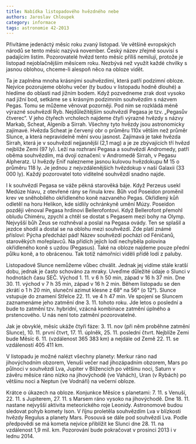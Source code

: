 ```yaml
---
title: Nabídka listopadového hvězdného nebe
authors: Jaroslav Chloupek
category: informace
tags: astronomie 42-2013
---
```


Přivítáme jedenáctý měsíc roku zvaný listopad. Ve většině evropských národů se tento měsíc nazývá november. Český název zřejmě souvisí s padajícím listím. Pozorovatelé hvězd tento měsíc příliš nemilují, protože je listopad nejoblačnějším měsícem roku. Nezbývá než využít každé chvilky s jasnou oblohou, chceme-li alespoň něco na obloze vidět. 

Ta je zaplněna mnoha krásnými souhvězdími, která patří podzimní obloze. Nejvíce pozorujeme oblohu večer (ty budou v listopadu hodně dlouhé) a hledíme do oblasti nad jižním bodem. Když pozvedneme zrak dost vysoko nad jižní bod, setkáme se s krásným podzimním souhvězdím s názvem Pegas. Tomu se můžeme věnovat pozorněji. Pod ním se rozkládá méně výrazné souhvězdí Ryb. Nejdůležitějším souhvězdí Pegasa je tzv. „Pegasův čtverec“. V jeho čtyřech vrcholech najdeme čtyři výrazné hvězdy s názvy Markab, Scheat, Algenib a Sirrah. Všechny tyto hvězdy jsou astronomicky zajímavé. Hvězda Scheat je červený obr o průměru 110x větším než průměr Slunce, a která nepravidelně mění svou jasnost. Zajímavá je také hvězda Sirrah, která je v souhvězdí nejjasnější (2,1 mag) a je ze zbývajících tří hvězd nejblíže Zemi (97 ly). Leží na rozhraní Pegasa a souhvězdí Andromedy, patří oběma souhvězdím, má dvojí označení: v Andromedě Sirrah, v Pegasu Alpheratz. U hvězdy Enif nalezneme jasnou kulovou hvězdokupu M 15 o průměru 118 ly. Je jednou z nejvzdálenějších hvězdokup v naší Galaxii (33 000 ly). Každý pozorovatel toto viditelné souhvězdí snadno najde. 

I k souhvězdí Pegasa se váže pěkná starověká báje. Když Perzeus usekl Medúze hlavu, z otevřené rány se řinula krev. Bůh vod Poseidon proměnil krev ve sněhobílého okřídleného koně nazvaného Pegas. Okřídlený kůň odletěl na horu Helikon, kde sídlily ochránkyně umění Múzy. Poseidon později věnoval Pegasa hrdinovi Bellerofontovi. Když Bellerofont přemohl obludu Chiméru, zpychl a chtěl se dostat s Pegasem mezi bohy na Olymp. Nejvyšší bůh Zeus se rozhněval a poslal na Pegasa ovády. Ten se splašil a jezdce shodil a dostal se na oblohu mezi souhvězdí. Zde platí známé přísloví: Pýcha předchází pád! Název souhvězdí pochází od Féničanů, starověkých mořeplavců. Na přídích jejich lodí nechyběla polovina okřídleného koně s uzdou (Pegasus). Také na obloze najdeme pouze přední půlku koně, a to obrácenou. Tak totiž námořníci viděli přídě lodí z paluby. 

Listopadové Slunce nemůžeme vůbec chválit. Jednak jej vidíme stále kratší dobu, jednak je často schováno za mraky. Uveďme důležité údaje o Slunci v hodnotách času SEČ. Východ 1. 11. v 6 h 50 min, západ v 16 h 37 min. Dne 30. 11. východ v 7 h 35 min, západ v 16 h 2 min. Během listopadu se den zkrátí o 1 h 20 min, sluneční azimut klesne z 68° na 56° (o 12°). Slunce vstupuje do znamení Střelce 22. 11. ve 4 h 47 min. Ve spojení se Sluncem zaznamenáme jeho zatmění dne 3. 11. tohoto roku. Jde letos o poslední a bude to zatmění tzv. hybridní, vzácná kombinace zatmění úplného a prstencového. U nás není toto zatmění pozorovatelné. 

Jak je obvyklé, měsíc ukáže čtyři fáze: 3. 11. nov (při něm proběhne zatmění Slunce), 10. 11. první čtvrt, 17. 11. úplněk, 25. 11. poslední čtvrt. Nejblíže Zemi bude Měsíc 6. 11. (vzdálenost 365 383 km) a nejdále od Země 22. 11. se vzdáleností 405 411 km. 

V listopadu je možné nalézt všechny planety: Merkur ráno nad jihovýchodním obzorem, Venuši večer nad jihozápadním obzorem, Mars po půlnoci v souhvězdí Lva, Jupiter v Blížencích po většinu noci, Saturn v závěru měsíce ráno nízko na jihovýchodě (ve Vahách), Uran (v Rybách) po většinu noci a Neptun (ve Vodnáři) na večerní obloze. 

Krátce o úkazech na obloze. Konjunkce Měsíce s planetami: 7. 11. s Venuší, 22. 11. s Jupiterem, 27. 11. s Marsem ráno vysoko na jihovýchodě. Dne 18. 11. nastane nejvyšší aktivita meteorického roje Leonidy. Astronomové budou sledovat pohyb komety Ison. V říjnu proletěla souhvězdím Lva v blízkosti hvězdy Regulus a planety Mars. Posouvá se dále pod souhvězdí Lva. Podle předpovědi se má kometa nejvíce přiblížit ke Slunci dne 28. 11. na vzdálenost 1,9 mil. km. Pozorování bude pokračovat v prosinci 2013 i v lednu 2014.